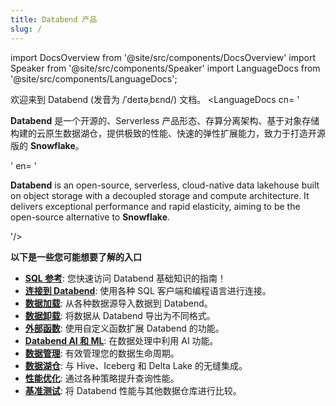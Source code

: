 ```yaml
---
title: Databend 产品
slug: /
---
```


import DocsOverview from '@site/src/components/DocsOverview'
import Speaker from '@site/src/components/Speaker'
import LanguageDocs from '@site/src/components/LanguageDocs';

欢迎来到 Databend (发音为 /ˈdeɪtəˌbɛnd/)<Speaker /> 文档。
<LanguageDocs
cn=
'

**Databend** 是一个开源的、Serverless 产品形态、存算分离架构、基于对象存储构建的云原生数据湖仓，提供极致的性能、快速的弹性扩展能力，致力于打造开源版的 **Snowflake**。

'
en=
'

**Databend** is an open-source, serverless, cloud-native data lakehouse built on object storage with a decoupled storage and compute architecture. It delivers exceptional performance and rapid elasticity, aiming to be the open-source alternative to **Snowflake**.

'/>

<DocsOverview />

**以下是一些您可能想要了解的入口**

- **[SQL 参考](/sql)**: 您快速访问 Databend 基础知识的指南！
- **[连接到 Databend](/guides/sql-clients)**: 使用各种 SQL 客户端和编程语言进行连接。
- **[数据加载](/guides/load-data)**: 从各种数据源导入数据到 Databend。
- **[数据卸载](/guides/unload-data)**: 将数据从 Databend 导出为不同格式。
- **[外部函数](/guides/query/external-function)**: 使用自定义函数扩展 Databend 的功能。
- **[Databend AI 和 ML](/guides/ai-functions)**: 在数据处理中利用 AI 功能。
- **[数据管理](/guides/data-management)**: 有效管理您的数据生命周期。
- **[数据湖仓](/guides/access-data-lake)**: 与 Hive、Iceberg 和 Delta Lake 的无缝集成。
- **[性能优化](/guides/performance)**: 通过各种策略提升查询性能。
- **[基准测试](/guides/benchmark)**: 将 Databend 性能与其他数据仓库进行比较。